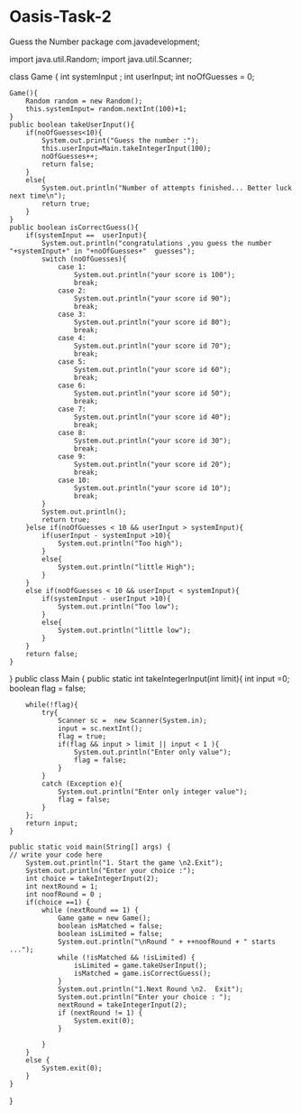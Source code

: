 # Oasis-Task-2
Guess the Number
package com.javadevelopment;


import java.util.Random;
import java.util.Scanner;

class Game {
    int systemInput ;
    int userInput;
    int noOfGuesses = 0;

    Game(){
        Random random = new Random();
        this.systemInput= random.nextInt(100)+1;
    }
    public boolean takeUserInput(){
        if(noOfGuesses<10){
            System.out.print("Guess the number :");
            this.userInput=Main.takeIntegerInput(100);
            noOfGuesses++;
            return false;
        }
        else{
            System.out.println("Number of attempts finished... Better luck next time\n");
            return true;
        }
    }
    public boolean isCorrectGuess(){
        if(systemInput ==  userInput){
            System.out.println("congratulations ,you guess the number  "+systemInput+" in "+noOfGuesses+"  guesses");
            switch (noOfGuesses){
                case 1:
                    System.out.println("your score is 100");
                    break;
                case 2:
                    System.out.println("your score id 90");
                    break;
                case 3:
                    System.out.println("your score id 80");
                    break;
                case 4:
                    System.out.println("your score id 70");
                    break;
                case 5:
                    System.out.println("your score id 60");
                    break;
                case 6:
                    System.out.println("your score id 50");
                    break;
                case 7:
                    System.out.println("your score id 40");
                    break;
                case 8:
                    System.out.println("your score id 30");
                    break;
                case 9:
                    System.out.println("your score id 20");
                    break;
                case 10:
                    System.out.println("your score id 10");
                    break;
            }
            System.out.println();
            return true;
        }else if(noOfGuesses < 10 && userInput > systemInput){
            if(userInput - systemInput >10){
                System.out.println("Too high");
            }
            else{
                System.out.println("little High");
            }
        }
        else if(noOfGuesses < 10 && userInput < systemInput){
            if(systemInput - userInput >10){
                System.out.println("Too low");
            }
            else{
                System.out.println("little low");
            }
        }
        return false;
    }
}
public class Main {
    public static int takeIntegerInput(int limit){
        int input =0;
        boolean flag = false;

        while(!flag){
            try{
                Scanner sc =  new Scanner(System.in);
                input = sc.nextInt();
                flag = true;
                if(flag && input > limit || input < 1 ){
                    System.out.println("Enter only value");
                    flag = false;
                }
            }
            catch (Exception e){
                System.out.println("Enter only integer value");
                flag = false;
            }
        };
        return input;
    }

    public static void main(String[] args) {
	// write your code here
        System.out.println("1. Start the game \n2.Exit");
        System.out.println("Enter your choice :");
        int choice = takeIntegerInput(2);
        int nextRound = 1;
        int noofRound = 0 ;
        if(choice ==1) {
            while (nextRound == 1) {
                Game game = new Game();
                boolean isMatched = false;
                boolean isLimited = false;
                System.out.println("\nRound " + ++noofRound + " starts ...");
                while (!isMatched && !isLimited) {
                    isLimited = game.takeUserInput();
                    isMatched = game.isCorrectGuess();
                }
                System.out.println("1.Next Round \n2.  Exit");
                System.out.println("Enter your choice : ");
                nextRound = takeIntegerInput(2);
                if (nextRound != 1) {
                    System.exit(0);
                }

            }
        }
        else {
            System.exit(0);
        }
    }
}
